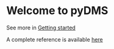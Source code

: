 # Welcome to pyDMS

See more in [Getting started](getting_started.md)

A complete reference is available [here](reference.md)